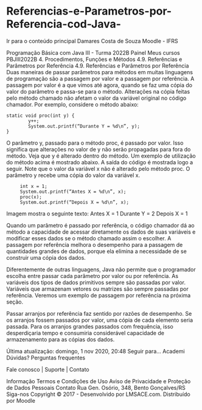 # Referencias-e-Parametros-por-Referencia-cod-Java-

Ir para o conteúdo principal
Damares Costa de Souza 
Moodle - IFRS

Programação Básica com Java III - Turma 2022B
Painel Meus cursos  PBJIII2022B 4. Procedimentos, Funções e Métodos  4.9. Referências e Parâmetros por Referência
4.9. Referências e Parâmetros por Referência
Duas maneiras de passar parâmetros para métodos em muitas linguagens de programação são a passagem por valor e a passagem por referência. A passagem por valor é a que vimos até agora, quando se faz uma cópia do valor do parâmetro e passa-se para o método. Alterações na cópia feitas pelo método chamado não afetam o valor da variável original no código chamador. Por exemplo, considere o método abaixo:

    static void proc(int y) {
            y++;
            System.out.printf(“Durante Y = %d\n”, y);
    }

O parâmetro y, passado para o método proc, é passado por valor. Isso significa que alterações no valor de y não serão propagadas para fora do método. Veja que y é alterado dentro do método. Um exemplo de utilização do método acima é mostrado abaixo. A saída do código é mostrada logo a seguir. Note que o valor da variável x não é alterado pelo método proc. O parâmetro y recebe uma cópia do valor da variável x.

         int x = 1;
         System.out.printf(“Antes X = %d\n”, x);
         proc(x);
         System.out.printf(“Depois X = %d\n”, x);
Imagem mostra o seguinte texto: Antes X = 1 Durante Y = 2 Depois X = 1

Quando um parâmetro é passado por referência, o código chamador dá ao método a capacidade de acessar diretamente os dados de suas variáveis e modificar esses dados se o método chamado assim o escolher. A passagem por referência melhora o desempenho para a passagem de quantidades grandes de dados, porque ela elimina a necessidade de se construir uma cópia dos dados.

Diferentemente de outras linguagens, Java não permite que o programador escolha entre passar cada parâmetro por valor ou por referência. As variáveis dos tipos de dados primitivos sempre são passadas por valor. Variáveis que armazenam vetores ou matrizes são sempre passadas por referência. Veremos um exemplo de passagem por referência na próxima seção.

Passar arranjos por referência faz sentido por razões de desempenho. Se os arranjos fossem passados por valor, uma cópia de cada elemento seria passada. Para os arranjos grandes passados com frequência, isso desperdiçaria tempo e consumiria considerável capacidade de armazenamento para as cópias dos dados.

Última atualização: domingo, 1 nov 2020, 20:48
Seguir para...
Academi
Dúvidas? 
Perguntas frequentes

Fale conosco | Suporte | Contato

Informação
Termos e Condições de Uso
Aviso de Privacidade e Proteção de Dados Pessoais
Contato
Rua Gen. Osório, 348, Bento Gonçalves/RS
Siga-nos
Copyright © 2017 - Desenvolvido por LMSACE.com. Distribuído por Moodle
